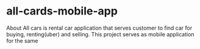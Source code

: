 # all-cards-mobile-app
About All cars is rental car application that serves customer to find car for buying, renting(uber) and selling. This project serves as mobile application for the same
